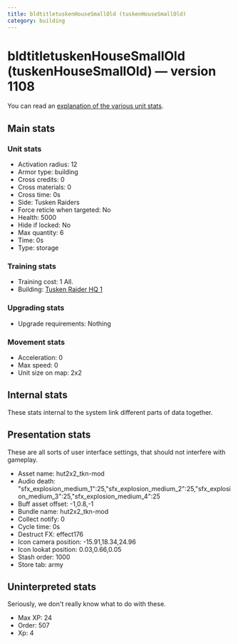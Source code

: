 ```yaml
---
title: bldtitletuskenHouseSmallOld (tuskenHouseSmallOld)
category: building
---
```


# bldtitletuskenHouseSmallOld (tuskenHouseSmallOld) — version 1108

You can read an [explanation  of the various unit stats](unitexplained.md).

## Main stats

### Unit stats

  * Activation radius: 12
  * Armor type: building
  * Cross credits: 0
  * Cross materials: 0
  * Cross time: 0s
  * Side: Tusken Raiders
  * Force reticle when targeted: No
  * Health: 5000
  * Hide if locked: No
  * Max quantity: 6
  * Time: 0s
  * Type: storage

### Training stats

  * Training cost: 1 All.
  * Building: [Tusken Raider HQ 1](tuskenHQ.html)

### Upgrading stats

  * Upgrade requirements: Nothing

### Movement stats

  * Acceleration: 0
  * Max speed: 0
  * Unit size on map: 2x2

## Internal stats

These stats internal to the system link different parts of data together.


## Presentation stats

These are all sorts of user interface settings, that should not interfere with gameplay.

  * Asset name: hut2x2_tkn-mod
  * Audio death: "sfx_explosion_medium_1":25,"sfx_explosion_medium_2":25,"sfx_explosion_medium_3":25,"sfx_explosion_medium_4":25
  * Buff asset offset: -1,0.8,-1
  * Bundle name: hut2x2_tkn-mod
  * Collect notify: 0
  * Cycle time: 0s
  * Destruct FX: effect176
  * Icon camera position: -15.91,18.34,24.96
  * Icon lookat position: 0.03,0.66,0.05
  * Stash order: 1000
  * Store tab: army

## Uninterpreted stats

Seriously, we don't really know what to do with these.

  * Max XP: 24
  * Order: 507
  * Xp: 4

